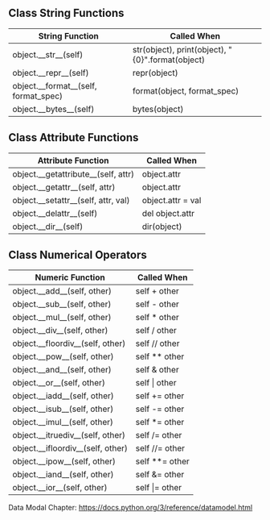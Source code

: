 ## Class String Functions

| String Function                          | Called When                                      |
| ---------------------------------------- | ------------------------------------------------ |
| object.\_\_str\_\_(self)                 | str(object), print(object), "{0}".format(object) |
| object.\_\_repr\_\_(self)                | repr(object)                                     |
| object.\_\_format\_\_(self, format_spec) | format(object, format_spec)                      |
| object.\_\_bytes\_\_(self)               | bytes(object)                                    |



## Class Attribute Functions

| Attribute Function                      | Called When       |
| --------------------------------------- | ----------------- |
| object.\_\_getattribute\_\_(self, attr) | object.attr       |
| object.\_\_getattr\_\_(self, attr)      | object.attr       |
| object.\_\_setattr\_\_(self, attr, val) | object.attr = val |
| object.\_\_delattr\_\_(self)            | del object.attr   |
| object.\_\_dir\_\_(self)                | dir(object)       |



## Class Numerical Operators

| Numeric Function                     | Called When    |
| ------------------------------------ | -------------- |
| object.\_\_add\_\_(self, other)      | self + other   |
| object.\_\_sub_\_(self, other)       | self - other   |
| object.\_\_mul_\_(self, other)       | self * other   |
| object.\_\_div_\_(self, other)       | self / other   |
| object.\_\_floordiv_\_(self, other)  | self // other  |
| object.\_\_pow_\_(self, other)       | self ** other  |
| object.\_\_and_\_(self, other)       | self & other   |
| object.\_\_or_\_(self, other)        | self \| other  |
| object.\_\_iadd\_\_(self, other)     | self += other  |
| object.\_\_isub_\_(self, other)      | self -= other  |
| object.\_\_imul_\_(self, other)      | self *= other  |
| object.\_\_itruediv_\_(self, other)  | self /= other  |
| object.\_\_ifloordiv_\_(self, other) | self //= other |
| object.\_\_ipow_\_(self, other)      | self **= other |
| object.\_\_iand_\_(self, other)      | self &= other  |
| object.\_\_ior_\_(self, other)       | self \|= other |



Data Modal Chapter: https://docs.python.org/3/reference/datamodel.html
